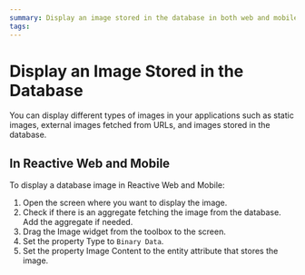 ```yaml
---
summary: Display an image stored in the database in both web and mobile applications.
tags:
---
```


# Display an Image Stored in the Database

You can display different types of images in your applications such as static images, external images fetched from URLs, and images stored in the database.

## In Reactive Web and Mobile

To display a database image in Reactive Web and Mobile:

1. Open the screen where you want to display the image. 
1. Check if there is an aggregate fetching the image from the database. Add the aggregate if needed. 
1. Drag the Image widget from the toolbox to the screen. 
1. Set the property Type to `Binary Data`. 
1. Set the property Image Content to the entity attribute that stores the image.
